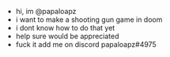 - hi, im @papaloapz
- i want to make a shooting gun game in doom
- i dont know how to do that yet
- help sure would be appreciated
- fuck it add me on discord papaloapz#4975

<!---
papaloapz/papaloapz is a ✨ special ✨ repository because its `README.md` (this file) appears on your GitHub profile.
You can click the Preview link to take a look at your changes.
--->
